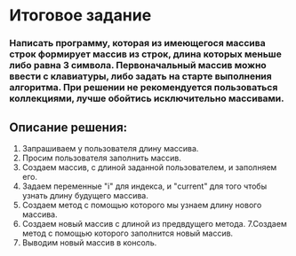 # Итоговое задание 
### Написать программу, которая из имеющегося массива строк формирует массив из строк, длина которых меньше либо равна 3 символа. Первоначальный массив можно ввести с клавиатуры, либо задать на старте выполнения алгоритма. При решении не рекомендуется пользоваться коллекциями, лучше обойтись исключительно массивами.

## Описание решения:
1. Запрашиваем у пользователя длину массива.
2. Просим пользователя заполнить массив.
3. Создаем массив, с длиной заданной пользователем, и заполняем его.
4. Задаем переменные "i" для индекса, и "current" для того чтобы узнать длину будущего массива.
5. Создаем метод с помощью которого мы узнаем длину нового массива.
6. Создаем новый массив с длиной из предвдущего метода.
7.Создаем метод с помощью которого заполнится новый массив.
8. Выводим новый массив в консоль. 